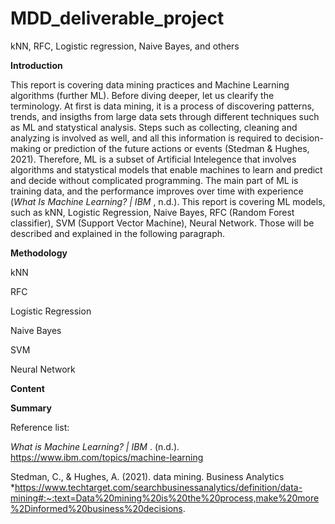 # MDD_deliverable_project

 kNN, RFC, Logistic regression, Naive Bayes, and others

**Introduction**

This report is covering data mining practices and Machine Learning algorithms (further ML). Before diving deeper, let us clearify the terminology. At first is data mining, it is a process of discovering patterns, trends, and insigths from large data sets through different techniques such as ML and statystical analysis. Steps such as collecting, cleaning and analyzing is involved as well, and all this information is required to decision-making or prediction of the future actions or events (Stedman & Hughes, 2021). Therefore, ML is a subset of Artificial Intelegence that involves algorithms and statystical models that enable machines to learn and predict and decide without complicated programming. The main part of ML is training data, and the performance improves over time with experience (*What Is Machine Learning? | IBM* , n.d.). This report is covering ML models, such as kNN, Logistic Regression, Naive Bayes, RFC (Random Forest classifier), SVM (Support Vector Machine), Neural Network. Those will be described and explained in the following paragraph.

**Methodology**

kNN

RFC

Logistic Regression

Naive Bayes

SVM

Neural Network

**Content**

**Summary**



Reference list:

*What is Machine Learning? | IBM* . (n.d.). https://www.ibm.com/topics/machine-learning

Stedman, C., & Hughes, A. (2021). data mining. Business Analytics *https://www.techtarget.com/searchbusinessanalytics/definition/data-mining#:~:text=Data%20mining%20is%20the%20process,make%20more%2Dinformed%20business%20decisions.
